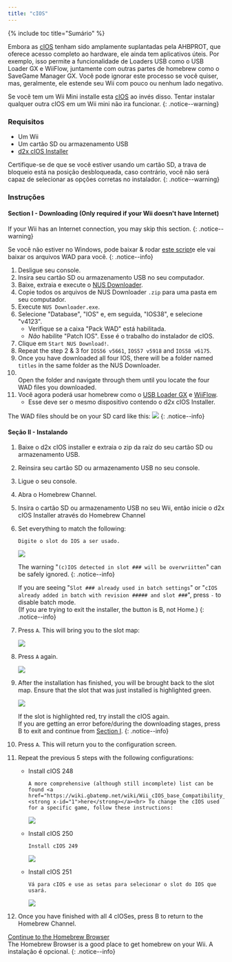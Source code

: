 ```yaml
---
title: "cIOS"
---
```


{% include toc title="Sumário" %}

Embora as [cIOS](https://wiibrew.org/wiki/Custom_IOS) tenham sido amplamente suplantadas pela AHBPROT, que oferece acesso completo ao hardware, ele ainda tem aplicativos úteis. Por exemplo, isso permite a funcionalidade de Loaders USB como o USB Loader GX e WiiFlow, juntamente com outras partes de homebrew como o SaveGame Manager GX. Você pode ignorar este processo se você quiser, mas, geralmente, ele estende seu Wii com pouco ou nenhum lado negativo.

Se você tem um Wii Mini installe esta [cIOS](cios-mini) ao invés disso. Tentar instalar qualquer outra cIOS em um Wii mini não ira funcionar.
{: .notice--warning}

### Requisitos

* Um Wii
* Um cartão SD ou armazenamento USB
* [d2x cIOS Installer](/assets/files/d2x-cios-installer.zip)

Certifique-se de que se você estiver usando um cartão SD, a trava de bloqueio está na posição desbloqueada, caso contrário, você não será capaz de selecionar as opções corretas no instalador.
{: .notice--warning}

### Instruções

#### Section I - Downloading (Only required if your Wii doesn't have Internet)

If your Wii has an Internet connection, you may skip this section.
{: .notice--warning}

Se você não estiver no Windows, pode baixar & rodar [este script](/assets/files/d2x_offline_ios.sh)e ele vai baixar os arquivos WAD para você.
{: .notice--info}

1. Desligue seu console.
1. Insira seu cartão SD ou armazenamento USB no seu computador.
1. Baixe, extraia e execute o [NUS Downloader](https://github.com/WiiDatabase/nusdownloader/releases/latest/download/NUSD-Mod-NUS-Fix.zip).
1. Copie todos os arquivos de NUS Downloader `.zip` para uma pasta em seu computador.
1. Execute `NUS Downloader.exe`.
1. Selecione "Database", "IOS" e, em seguida, "IOS38", e selecione "v4123".
    + Verifique se a caixa "Pack WAD" está habilitada.
    + *Não* habilite "Patch IOS". Esse é o trabalho do instalador de cIOS.
1. Clique em `Start NUS Download!`.
1. Repeat the step 2 & 3 for `IOS56 v5661`, `IOS57 v5918` and `IOS58 v6175`.
1. Once you have downloaded all four IOS, there will be a folder named `titles` in the same folder as the NUS Downloader.
1. <br/> Open the folder and navigate through them until you locate the four WAD files you downloaded.
1. Você agora poderá usar homebrew como o [USB Loader GX](usbloadergx) e [WiiFlow](wiiflow).
    + Esse deve ser o mesmo dispositivo contendo o d2x cIOS Installer.

The WAD files should be on your SD card like this: ![](/images/cios/d2x_offline_ios.png)
{: .notice--info}

#### Seção II - Instalando


1. Baixe o d2x cIOS installer e extraia o zip da raíz do seu cartão SD ou armazenamento USB.
1. Reinsira seu cartão SD ou armazenamento USB no seu console.
1. Ligue o seu console.
1. Abra o Homebrew Channel.
1. Insira o cartão SD ou armazenamento USB no seu Wii, então inicie o d2x cIOS Installer através do Homebrew Channel
1. Set everything to match the following:

    ```
    Digite o slot do IOS a ser usado.
    ```

    ![](/images/cios/d2x_v11_248.png)

    The warning "`(c)IOS detected in slot ### will be overwriitten`" can be safely ignored.
    {: .notice--info}

    If you are seeing "`Slot ### already used in batch settings`" or "`cIOS already added in batch with revision ##### and slot ###`", press `-` to disable batch mode. <br> (If you are trying to exit the installer, the button is B, not Home.)
    {: .notice--info}

1. Press `A`. This will bring you to the slot map:

    ![](/images/cios/d2x_summary.png)

1. Press `A` again.

    ![](/images/cios/d2x_installation.png)

1. After the installation has finished, you will be brought back to the slot map. Ensure that the slot that was just installed is highlighted green.

    ![](/images/cios/d2x_log.png)

    If the slot is highlighted red, try install the cIOS again. <br> If you are getting an error before/during the downloading stages, press B to exit and continue from [Section I](#section-i---downloading).
    {: .notice--info}

1. Press `A`. This will return you to the configuration screen.
1. Repeat the previous 5 steps with the following configurations:

    + Install cIOS 248

        ```
        A more comprehensive (although still incomplete) list can be found <a href="https://wiki.gbatemp.net/wiki/Wii_cIOS_base_Compatibility_List"><strong x-id="1">here</strong></a><br> To change the cIOS used for a specific game, follow these instructions:
        ```

        ![](/images/cios/d2x_v11_249.png)

    + Install cIOS 250

        ```
        Install cIOS 249
        ```

        ![](/images/cios/d2x_v11_250.png)

    + Install cIOS 251

        ```
        Vá para cIOS e use as setas para selecionar o slot do IOS que usará.
        ```

        ![](/images/cios/d2x_v11_251.png)

1. Once you have finished with all 4 cIOSes, press B to return to the Homebrew Channel.

[Continue to the Homebrew Browser](hbb)<br> The Homebrew Browser is a good place to get homebrew on your Wii. A instalação é opcional.
{: .notice--info}
